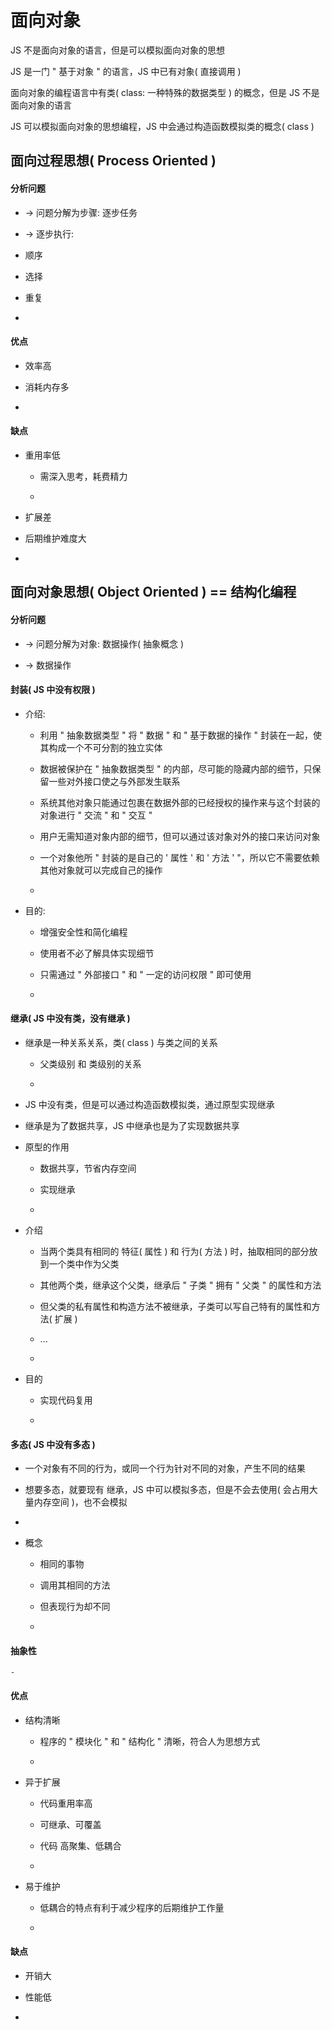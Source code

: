 # 面向对象

JS 不是面向对象的语言，但是可以模拟面向对象的思想

JS 是一门 " 基于对象 " 的语言，JS 中已有对象( 直接调用 )

面向对象的编程语言中有类( class: 一种特殊的数据类型 ) 的概念，但是 JS 不是面向对象的语言

JS 可以模拟面向对象的思想编程，JS 中会通过构造函数模拟类的概念( class )
    

## 面向过程思想( Process Oriented )

#### 分析问题

* -> 问题分解为步骤: 逐步任务 

* -> 逐步执行: 

- 顺序

- 选择

- 重复

- 
    
    
#### 优点

* 效率高

* 消耗内存多

* 

#### 缺点

* 重用率低

    - 需深入思考，耗费精力
    
    - 

* 扩展差

* 后期维护难度大

* 

## 面向对象思想( Object Oriented ) == 结构化编程

#### 分析问题 

* -> 问题分解为对象: 数据操作( 抽象概念 )

* -> 数据操作

#### 封装( JS 中没有权限 )

* 介绍:

    - 利用 " 抽象数据类型 " 将 " 数据 " 和 " 基于数据的操作 " 封装在一起，使其构成一个不可分割的独立实体
    
    - 数据被保护在 " 抽象数据类型 " 的内部，尽可能的隐藏内部的细节，只保留一些对外接口使之与外部发生联系
    
    - 系统其他对象只能通过包裹在数据外部的已经授权的操作来与这个封装的对象进行 " 交流 " 和 " 交互 "
    
    - 用户无需知道对象内部的细节，但可以通过该对象对外的接口来访问对象
    
    - 一个对象他所 " 封装的是自己的 ' 属性 ' 和 ' 方法 ' "，所以它不需要依赖其他对象就可以完成自己的操作
    
    - 
    
* 目的: 

    - 增强安全性和简化编程
    
    - 使用者不必了解具体实现细节
    
    - 只需通过 " 外部接口 " 和 " 一定的访问权限 " 即可使用
    
    - 
        
        
#### 继承( JS 中没有类，没有继承 )

* 继承是一种关系关系，类( class ) 与类之间的关系

    * 父类级别 和 类级别的关系
    
    * 

* JS 中没有类，但是可以通过构造函数模拟类，通过原型实现继承

* 继承是为了数据共享，JS 中继承也是为了实现数据共享

* 原型的作用

    - 数据共享，节省内存空间
    
    - 实现继承
    
    - 

* 介绍

    - 当两个类具有相同的 特征( 属性 ) 和 行为( 方法 ) 时，抽取相同的部分放到一个类中作为父类
    
    - 其他两个类，继承这个父类，继承后 " 子类 " 拥有 " 父类 " 的属性和方法
    
    - 但父类的私有属性和构造方法不被继承，子类可以写自己特有的属性和方法( 扩展 )
    
    - ...
    
    - 
    
* 目的
            
    * 实现代码复用
    
    * 

#### 多态( JS 中没有多态 )

* 一个对象有不同的行为，或同一个行为针对不同的对象，产生不同的结果

* 想要多态，就要现有 继承，JS 中可以模拟多态，但是不会去使用( 会占用大量内存空间 )，也不会模拟

* 

* 概念

    - 相同的事物
    
    - 调用其相同的方法
    
    - 但表现行为却不同
    
    - 

#### 抽象性

    - 
    
    
#### 优点

* 结构清晰

    * 程序的 " 模块化 " 和 " 结构化 " 清晰，符合人为思想方式
    
    * 
    
* 异于扩展

    * 代码重用率高
    
    * 可继承、可覆盖
    
    * 代码 高聚集、低耦合
    
    * 

* 易于维护

    * 低耦合的特点有利于减少程序的后期维护工作量
    
    * 

#### 缺点

* 开销大

* 性能低

* 
    



















